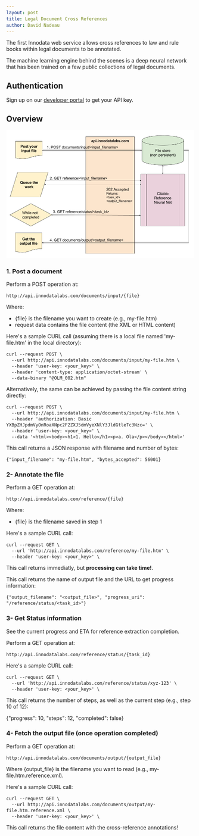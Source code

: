 ```yaml
---
layout: post
title: Legal Document Cross References
author: David Nadeau
---
```


The first Innodata web service allows cross references to law and rule books within legal documents to be annotated. 

The machine learning engine behind the scenes is a deep neural network that has been trained on a few public collections of legal documents. 


## Authentication

Sign up on our [developer portal](https://developer.innodatalabs.com/) to get your API key.


## Overview

![API data flow](../images/citable-reference-api.png "API diagram")

### 1. Post a document

Perform a POST operation at:

    http://api.innodatalabs.com/documents/input/{file}

Where:
* {file} is the filename you want to create (e.g., my-file.htm)
* request data contains the file content (the XML or HTML content)

Here's a sample CURL call (assuming there is a local file named 'my-file.htm' in the local directory):

    curl --request POST \
      --url http://api.innodatalabs.com/documents/input/my-file.htm \
      --header 'user-key: <your_key>' \
      --header 'content-type: application/octet-stream' \
      --data-binary "@OLM_002.htm"

Alternatively, the same can be achieved by passing the file content string directly:

    curl --request POST \
      --url http://api.innodatalabs.com/documents/input/my-file.htm \
      --header 'authorization: Basic YXBpZHJpdmVyOnRoaXNpc2F2ZXJ5dmVyeXNlY3JldGtleTc3Nzc=' \
      --header 'user-key: <your_key>' \
      --data '<html><body><h1>1. Hello</h1><p>a. Ola</p></body></html>'

This call returns a JSON response with filename and number of bytes:

	{"input_filename": "my-file.htm", "bytes_accepted": 56001}
  
  
### 2- Annotate the file

Perform a GET operation at:

    http://api.innodatalabs.com/reference/{file}

Where:
* {file} is the filename saved in step 1

Here's a sample CURL call:

    curl --request GET \
      --url 'http://api.innodatalabs.com/reference/my-file.htm' \
      --header 'user-key: <your_key>' \

This call returns immediatly, but **processing can take time!**. 

This call returns the name of output file and the URL to get progress information:

	{"output_filename": "<output_file>", "progress_uri": "/reference/status/<task_id>"}
  
### 3- Get Status information

See the current progress and ETA for reference extraction completion.

Perform a GET operation at:

    http://api.innodatalabs.com/reference/status/{task_id}

Here's a sample CURL call:

    curl --request GET \
      --url 'http://api.innodatalabs.com/reference/status/xyz-123' \
      --header 'user-key: <your_key>' \

This call returns the number of steps, as well as the current step (e.g., step 10 of 12):

  {"progress": 10, "steps": 12, "completed": false}

### 4- Fetch the output file (once operation completed)

Perform a GET operation at:

    http://api.innodatalabs.com/documents/output/{output_file}

Where {output_file} is the filename you want to read (e.g., my-file.htm.reference.xml).

Here's a sample CURL call:

    curl --request GET \
      --url http://api.innodatalabs.com/documents/output/my-file.htm.reference.xml \
      --header 'user-key: <your_key>' \

This call returns the file content with the cross-reference annotations!

